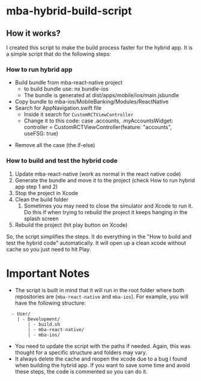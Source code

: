 # mba-hybrid-build-script

## How it works?

I created this script to make the build process faster for the hybrid app. It is a simple script that do the following 
steps:

### How to run hybrid app

- Build bundle from mba-react-native project
    - to build bundle use: nx bundle-ios
    - The bundle is generated at dist/apps/mobile/ios/main.jsbundle
- Copy bundle to mba-ios/MobileBanking/Modules/ReactNative
- Search for AppNavigation.swift file
    - Inside it search for `CustomRCTViewController`
    - Change it to this code:
case .accounts, .myAccountsWidget:
controller = CustomRCTViewController(feature: "accounts", useFSG: true)
* Remove all the case (the if-else)

### How to build and test the hybrid code

1. Update mba-react-native (work as normal in the react native code)
2. Generate the bundle and move it to the project (check How to run hybrid app step 1 and 2)
3. Stop the project in Xcode
4. Clean the build folder
    1. Sometimes you may need to close the simulator and Xcode to run it. Do this if when trying to rebuild the project it 
keeps hanging in the splash screen
5. Rebuild the project (hit play button on Xcode)

So, the script simplifies the steps. It do everything in the "How to build and test the hybrid code" automatically. It will 
open up a clean xcode without cache so you just need to hit Play.

# Important Notes

- The script is built in mind that it will run in the root folder where both repositories are (`mba-react-native` and 
`mba-ios`). For example, you will have the following structure:

```
  - User/
    | - Development/
        | - build.sh
        | - mba-react-native/
        | - mba-ios/
```

- You need to update the script with the paths if needed. Again, this was thought for a specific structure and folders may 
vary.
- It always delete the cache and reopen the xcode due to a bug I found when building the hybrid app. If you want to save 
some time and avoid these steps, the code is commented so you can do it.
